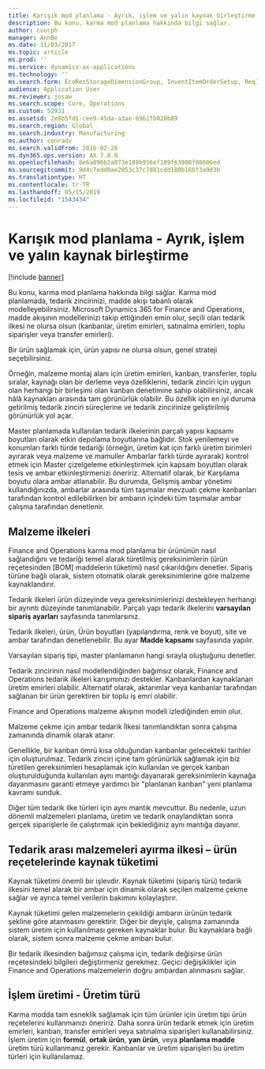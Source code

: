 ```yaml
---
title: Karışık mod planlama - Ayrık, işlem ve yalın kaynak birleştirme
description: Bu konu, karma mod planlama hakkında bilgi sağlar.
author: cvocph
manager: AnnBe
ms.date: 11/03/2017
ms.topic: article
ms.prod: ''
ms.service: dynamics-ax-applications
ms.technology: ''
ms.search.form: EcoResStorageDimensionGroup, InventItemOrderSetup, ReqItemTable
audience: Application User
ms.reviewer: josaw
ms.search.scope: Core, Operations
ms.custom: 52931
ms.assetid: 2e8b5fd1-cee9-45da-a3ae-6961fb020b89
ms.search.region: Global
ms.search.industry: Manufacturing
ms.author: conradv
ms.search.validFrom: 2016-02-28
ms.dyn365.ops.version: AX 7.0.0
ms.openlocfilehash: 8e6a896b2a073e189b956ef189f63908f08606ed
ms.sourcegitcommit: 9d4c7edd0ae2053c37c7d81cdd180b16bf3a9d3b
ms.translationtype: HT
ms.contentlocale: tr-TR
ms.lasthandoff: 05/15/2019
ms.locfileid: "1543434"
---
```

# <a name="mixed-mode-planning---combine-discrete-process-and-lean-sourcing"></a>Karışık mod planlama - Ayrık, işlem ve yalın kaynak birleştirme

[!include [banner](../includes/banner.md)]

Bu konu, karma mod planlama hakkında bilgi sağlar. Karma mod planlamada, tedarik zincirinizi, madde akışı tabanlı olarak modelleyebilirsiniz. Microsoft Dynamics 365 for Finance and Operations, madde akışının modellerinizi takip ettiğinden emin olur, seçili olan tedarik ilkesi ne olursa olsun (kanbanlar, üretim emirleri, satınalma emirleri, toplu siparişler veya transfer emirleri). 

Bir ürün sağlamak için, ürün yapısı ne olursa olsun, genel strateji seçebilirsiniz.  

Örneğin, malzeme montaj alanı için üretim emirleri, kanban, transferler, toplu sıralar, kaynağı olan bir derleme veya özelliklerini, tedarik zinciri için uygun olan herhangi bir birleşimi olan kanban denetimine sahip olabilirsiniz, ancak hâlâ kaynakları arasında tam görünürlük olabilir. Bu özellik için en iyi duruma getirilmiş tedarik zinciri süreçlerine ve tedarik zincirinize geliştirilmiş görünürlük yol açar.  

Master planlamada kullanılan tedarik ilkelerinin parçalı yapısı kapsamı boyutları olarak etkin depolama boyutlarına bağlıdır. Stok yenilemeyi ve konumları farklı türde tedariği (örneğin, üretim kat için farklı üretim birimleri ayırarak veya malzeme ve mamuller Ambarlar farklı türde ayırarak) kontrol etmek için Master çizelgeleme etkinleştirmek için kapsam boyutları olarak tesis ve ambar etkinleştirmenizi öneririz. Alternatif olarak, bir Karşılama boyutu olara ambar atlanabilir. Bu durumda, Gelişmiş ambar yönetimi kullandığınızda, ambarlar arasında tüm taşımalar mevzuatı çekme kanbanları tarafından kontrol edilebilirken bir ambarın içindeki tüm taşımalar ambar çalışma tarafından denetlenir.

## <a name="supply-policies"></a>Malzeme ilkeleri
Finance and Operations karma mod planlama bir ürününün nasıl sağlandığını ve tedariği temel alarak türetilmiş gereksinimlerin (ürün reçetesinden \[BOM\] maddelerin tüketimi) nasıl çıkarıldığını denetler. Sipariş türüne bağlı olarak, sistem otomatik olarak gereksinimlerine göre malzeme kaynaklandırır.  

Tedarik ilkeleri ürün düzeyinde veya gereksinimlerinizi destekleyen herhangi bir ayrıntı düzeyinde tanımlanabilir. Parçalı yapı tedarik ilkelerini **varsayılan sipariş ayarları** sayfasında tanımlarsınız.  

Tedarik ilkeleri, ürün, Ürün boyutları (yapılandırma, renk ve boyut), site ve ambar tarafından denetlenebilir. Bu ayar **Madde kapsamı** sayfasında yapılır.  

Varsayılan sipariş tipi, master planlamanın hangi sırayla oluştuğunu denetler.  

Tedarik zincirinin nasıl modellendiğinden bağımsız olarak, Finance and Operations tedarik ilkeleri karışımınızı destekler. Kanbanlardan kaynaklanan üretim emirleri olabilir. Alternatif olarak, aktarımlar veya kanbanlar tarafından sağlanan bir ürün gerektiren bir toplu iş emri olabilir.  

Finance and Operations malzeme akışının modeli izlediğinden emin olur.  

Malzeme çekme için ambar tedarik İlkesi tanımlandıktan sonra çalışma zamanında dinamik olarak atanır.  

Genellikle, bir kanban ömrü kısa olduğundan kanbanlar gelecekteki tarihler için oluşturulmaz. Tedarik zinciri içine tam görünürlük sağlamak için biz türetilen gereksinimleri hesaplamak için kullanılan ve gerçek kanban oluşturulduğunda kullanılan aynı mantığı dayanarak gereksinimlerin kaynağa dayanmasını garanti etmeye yardımcı bir "planlanan kanban" yeni planlama kavramı sunduk.  

Diğer tüm tedarik ilke türleri için aynı mantık mevcuttur. Bu nedenle, uzun dönemli malzemeleri planlama, üretim ve tedarik onaylandıktan sonra gerçek siparişlerle ile çalıştırmak için beklediğiniz aynı mantığa dayanır.

## <a name="materials-allocation-cross-supply-policy--resource-consumption-on-boms"></a>Tedarik arası malzemeleri ayırma ilkesi – ürün reçetelerinde kaynak tüketimi
Kaynak tüketimi önemli bir işlevdir. Kaynak tüketimi (sipariş türü) tedarik ilkesini temel alarak bir ambar için dinamik olarak seçilen malzeme çekme sağlar ve ayrıca temel verilerin bakımını kolaylaştırır.  

Kaynak tüketimi gelen malzemelerin çekildiği ambarın ürünün tedarik şekline göre atanmasını gerektirir. Diğer bir deyişle, çalışma zamanında sistem üretim için kullanılması gereken kaynaklar bulur. Bu kaynaklara bağlı olarak, sistem sonra malzeme çekme ambarı bulur.  

Bir tedarik ilkesinden bağımsız çalışma için, tedarik değişirse ürün reçetesindeki bilgileri değiştirmeniz gerekmez. Geçici değişiklikler için Finance and Operations malzemelerin doğru ambardan alınmasını sağlar.

## <a name="process-manufacturing--the-production-type"></a>İşlem üretimi - Üretim türü
Karma modda tam esneklik sağlamak için tüm ürünler için üretim tipi ürün reçetelerini kullanmanızı öneririz. Daha sonra ürün tedarik etmek için üretim emirleri, kanban, transfer emirleri veya satınalma siparişleri kullanabilirsiniz. İşlem üretim için **formül**, **ortak ürün**, **yan ürün**, veya **planlama madde** üretim türü kullanmanız gerekir. Kanbanlar ve üretim siparişleri bu üretim türleri için kullanılamaz.



